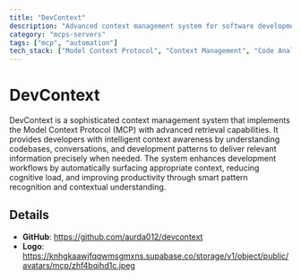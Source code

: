 ```yaml
---
title: "DevContext"
description: "Advanced context management system for software development with intelligent codebase awareness and pattern recognition."
category: "mcps-servers"
tags: ["mcp", "automation"]
tech_stack: ["Model Context Protocol", "Context Management", "Code Analysis", "Development Workflows"]
---
```


# DevContext

DevContext is a sophisticated context management system that implements the Model Context Protocol (MCP) with advanced retrieval capabilities. It provides developers with intelligent context awareness by understanding codebases, conversations, and development patterns to deliver relevant information precisely when needed. The system enhances development workflows by automatically surfacing appropriate context, reducing cognitive load, and improving productivity through smart pattern recognition and contextual understanding.

## Details

- **GitHub**: https://github.com/aurda012/devcontext
- **Logo**: https://knhgkaawjfqqwmsgmxns.supabase.co/storage/v1/object/public/avatars/mcp/zhf4bqihd1c.jpeg
